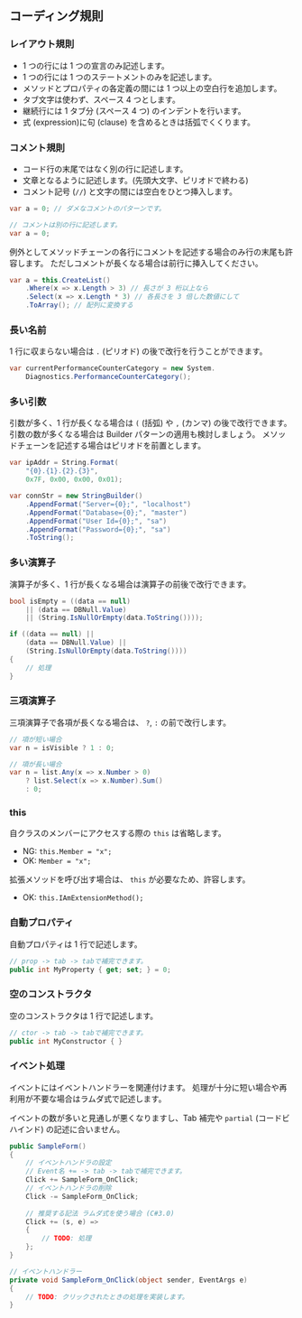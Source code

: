 
## コーディング規則

### レイアウト規則

* 1 つの行には 1 つの宣言のみ記述します。
* 1 つの行には 1 つのステートメントのみを記述します。
* メソッドとプロパティの各定義の間には 1 つ以上の空白行を追加します。
* タブ文字は使わず、スペース 4 つとします。
* 継続行には 1 タブ分 (スペース 4 つ) のインデントを行います。
* 式 (expression)に句 (clause) を含めるときは括弧でくくります。

### コメント規則

* コード行の末尾ではなく別の行に記述します。
* 文章となるように記述します。(先頭大文字、ピリオドで終わる)
* コメント記号 (`//`) と文字の間には空白をひとつ挿入します。

```cs
var a = 0; // ダメなコメントのパターンです。

// コメントは別の行に記述します。
var a = 0;
```

例外としてメソッドチェーンの各行にコメントを記述する場合のみ行の末尾も許容します。
ただしコメントが長くなる場合は前行に挿入してください。

```cs
var a = this.CreateList()
    .Where(x => x.Length > 3) // 長さが 3 桁以上なら
    .Select(x => x.Length * 3) // 各長さを 3 倍した数値にして
    .ToArray(); // 配列に変換する
```

### 長い名前

1 行に収まらない場合は `.` (ピリオド) の後で改行を行うことができます。

```cs
var currentPerformanceCounterCategory = new System.
    Diagnostics.PerformanceCounterCategory();
```

### 多い引数

引数が多く、1 行が長くなる場合は `(` (括弧) や `,` (カンマ) の後で改行できます。
引数の数が多くなる場合は Builder パターンの適用も検討しましょう。
メソッドチェーンを記述する場合はピリオドを前置とします。

```cs
var ipAddr = String.Format(
    "{0}.{1}.{2}.{3}",
    0x7F, 0x00, 0x00, 0x01);

var connStr = new StringBuilder()
    .AppendFormat("Server={0};", "localhost")
    .AppendFormat("Database={0};", "master")
    .AppendFormat("User Id={0};", "sa")
    .AppendFormat("Password={0};", "sa")
    .ToString();
```

### 多い演算子

演算子が多く、1 行が長くなる場合は演算子の前後で改行できます。

```cs
bool isEmpty = ((data == null)
    || (data == DBNull.Value)
    || (String.IsNullOrEmpty(data.ToString())));

if ((data == null) ||
    (data == DBNull.Value) ||
    (String.IsNullOrEmpty(data.ToString())))
{
    // 処理
}
```

### 三項演算子

三項演算子で各項が長くなる場合は、 `?`, `:` の前で改行します。

```cs
// 項が短い場合
var n = isVisible ? 1 : 0;

// 項が長い場合
var n = list.Any(x => x.Number > 0)
    ? list.Select(x => x.Number).Sum()
    : 0;
```

### this

自クラスのメンバーにアクセスする際の `this` は省略します。

- NG: `this.Member = "x";`
- OK: `Member = "x";`

拡張メソッドを呼び出す場合は、 `this` が必要なため、許容します。

- OK: `this.IAmExtensionMethod();`

### 自動プロパティ

自動プロパティは 1 行で記述します。

```cs
// prop -> tab -> tabで補完できます。
public int MyProperty { get; set; } = 0;
```

### 空のコンストラクタ

空のコンストラクタは 1 行で記述します。

```cs
// ctor -> tab -> tabで補完できます。
public int MyConstructor { }
```

### イベント処理

イベントにはイベントハンドラーを関連付けます。
処理が十分に短い場合や再利用が不要な場合はラムダ式で記述します。

イベントの数が多いと見通しが悪くなりますし、Tab 補完や `partial` (コードビハインド) の記述に合いません。

```cs
public SampleForm()
{
    // イベントハンドラの設定
    // Event名 += -> tab -> tabで補完できます。
    Click += SampleForm_OnClick;
    // イベントハンドラの削除
    Click -= SampleForm_OnClick;
    
    // 推奨する記法 ラムダ式を使う場合 (C#3.0)
    Click += (s, e) =>
    {
        // TODO: 処理
    };
}

// イベントハンドラー
private void SampleForm_OnClick(object sender, EventArgs e)
{
    // TODO: クリックされたときの処理を実装します。
}
```

